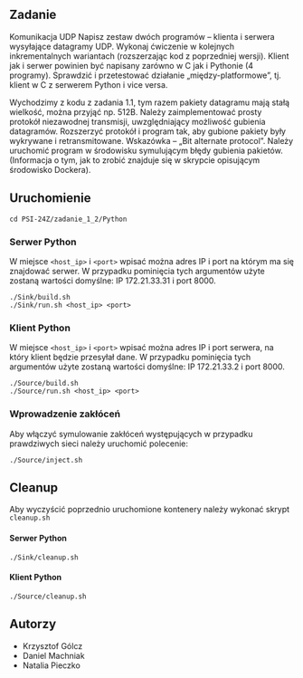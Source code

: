 ## Zadanie 
Komunikacja UDP
Napisz zestaw dwóch programów – klienta i serwera wysyłające datagramy UDP. Wykonaj ćwiczenie w kolejnych inkrementalnych wariantach (rozszerzając kod z poprzedniej wersji). Klient jak i serwer powinien być napisany zarówno w C jak i Pythonie (4 programy).
Sprawdzić i przetestować działanie „między-platformowe”, tj. klient w C z serwerem Python i vice versa.

Wychodzimy z kodu z zadania 1.1, tym razem pakiety datagramu mają stałą wielkość, można przyjąć np. 512B. Należy zaimplementować prosty protokół niezawodnej transmisji, uwzględniający możliwość gubienia datagramów. Rozszerzyć protokół i program tak, aby gubione pakiety były wykrywane i retransmitowane. Wskazówka – „Bit alternate protocol”. Należy uruchomić program w środowisku symulującym błędy gubienia pakietów. (Informacja o tym, jak to zrobić znajduje się w skrypcie opisującym środowisko Dockera).
## Uruchomienie
```
cd PSI-24Z/zadanie_1_2/Python
```

### Serwer Python
W miejsce `<host_ip>` i `<port>` wpisać można adres IP i port na którym ma się znajdować serwer. W przypadku pominięcia tych argumentów użyte zostaną wartości domyślne: IP 172.21.33.31 i port 8000.
```
./Sink/build.sh
./Sink/run.sh <host_ip> <port>
```

### Klient Python
W miejsce `<host_ip>` i `<port>` wpisać można adres IP i port serwera, na który klient będzie przesyłał dane. W przypadku pominięcia tych argumentów użyte zostaną wartości domyślne: IP 172.21.33.2 i port 8000.
```
./Source/build.sh
./Source/run.sh <host_ip> <port>
```
### Wprowadzenie zakłóceń
Aby włączyć symulowanie zakłóceń występujących w przypadku prawdziwych sieci należy uruchomić polecenie:
```
./Source/inject.sh
```

## Cleanup
Aby wyczyścić poprzednio uruchomione kontenery należy wykonać skrypt `cleanup.sh`

#### Serwer Python
```
./Sink/cleanup.sh
```
#### Klient Python
```
./Source/cleanup.sh
```

## Autorzy
- Krzysztof Gólcz
- Daniel Machniak
- Natalia Pieczko
